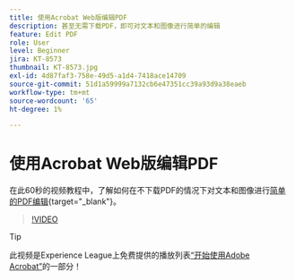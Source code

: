 ```yaml
---
title: 使用Acrobat Web版编辑PDF
description: 甚至无需下载PDF，即可对文本和图像进行简单的编辑
feature: Edit PDF
role: User
level: Beginner
jira: KT-8573
thumbnail: KT-8573.jpg
exl-id: 4d87faf3-758e-49d5-a1d4-7418ace14709
source-git-commit: 51d1a59999a7132cb6e47351cc39a93d9a38eaeb
workflow-type: tm+mt
source-wordcount: '65'
ht-degree: 1%

---
```


# 使用Acrobat Web版编辑PDF

在此60秒的视频教程中，了解如何在不下载PDF的情况下对文本和图像进行[简单的PDF编辑](https://www.adobe.com/acrobat/online/pdf-editor.html){target="_blank"}。

>[!VIDEO](https://video.tv.adobe.com/v/3409462?quality=12&learn=on&hidetitle=true&captions=chi_hans)

>[!TIP]
>
>此视频是Experience League上免费提供的播放列表[“开始使用Adobe Acrobat”](https://experienceleague.adobe.com/zh-hans/playlists/acrobat-get-started-business-users)的一部分！
